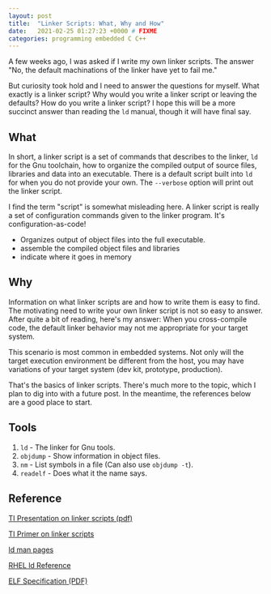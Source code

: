 ```yaml
---
layout: post
title:  "Linker Scripts: What, Why and How"
date:   2021-02-25 01:27:23 +0000 # FIXME
categories: programming embedded C C++
---
```

A few weeks ago, I was asked if I write my own linker scripts. The answer "No, the default machinations of the linker have yet to fail me."

But curiosity took hold and I need to answer the questions for myself. What exactly is a linker script? Why would you write a linker script or leaving the defaults? How do you write a linker script? I hope this will be a more succinct answer than reading the `ld` manual, though it will have final say.

## What
In short, a linker script is a set of commands that describes to the linker, `ld` for the Gnu toolchain, how to organize the compiled output of source files, libraries and data into an executable. There is a default script built into `ld` for when you do not provide your own. The `--verbose` option will print out the linker script. 

I find the term "script" is somewhat misleading here. A linker script is really a set of configuration commands given to the linker program. It's configuration-as-code!

- Organizes output of object files into the full executable.
- assemble the compiled object files and libraries
- indicate where it goes in memory


## Why 
Information on what linker scripts are and how to write them is easy to find. The motivating need to write your own linker script is not so easy to answer. After quite a bit of reading, here's my answer: When you cross-compile code, the default linker behavior may not me appropriate for your target system. 

This scenario is most common in embedded systems. Not only will the target execution environment be different from the host, you may have variations of your target system (dev kit, prototype, production). 

That's the basics of linker scripts. There's much more to the topic, which I plan to dig into with a future post. In the meantime, the references below are a good place to start.
## Tools
1. `ld` - The linker for Gnu tools.
1. `objdump` - Show information in object files.
1. `nm` - List symbols in a file (Can also use `objdump -t`).
1. `readelf` - Does what it the name says.

## Reference
[TI Presentation on linker scripts (pdf)](https://www.google.com/url?sa=t&rct=j&q=&esrc=s&source=web&cd=&ved=2ahUKEwiM0J2Fp43vAhXqct8KHe9VDjs4ChAWMAB6BAgCEAM&url=https%3A%2F%2Fe2e.ti.com%2Fcfs-file%2F__key%2Fcommunityserver-discussions-components-files%2F81%2FA-Primer-on-Linker-Scripts-and-Command-Files.pdf&usg=AOvVaw30C7lcZEAf4QHXMii-cSde)

[TI Primer on linker scripts](http://software-dl.ti.com/ccs/esd/documents/sdto_cgt_Linker-Command-File-Primer.html)

[ld man pages](https://man7.org/linux/man-pages/man8/ld.so.8.html)

[RHEL ld Reference](http://web.mit.edu/rhel-doc/3/rhel-ld-en-3/scripts.html)

[ELF Specification (PDF)](refspecs.linuxbase.org/elf/elf.pdf)